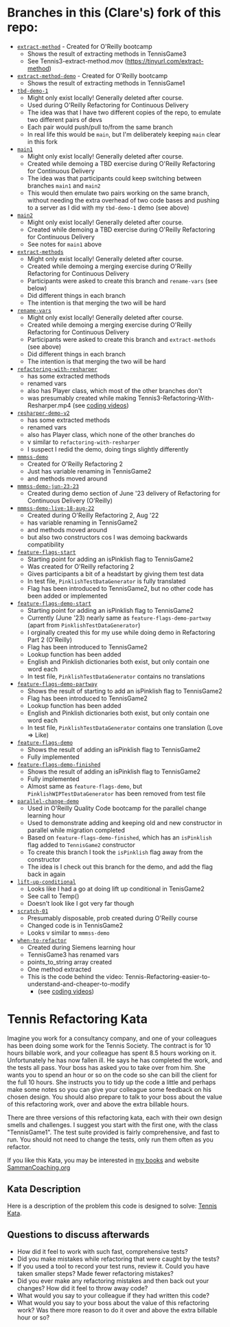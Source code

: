 # Branches in this (Clare's) fork of this repo:

- [`extract-method`](https://github.com/claresudbery/Tennis-Refactoring-Kata/blob/extract-method) - Created for O'Reilly bootcamp
    - Shows the result of extracting methods in TennisGame3
    - See Tennis3-extract-method.mov (https://tinyurl.com/extract-method)
- [`extract-method-demo`](https://github.com/claresudbery/Tennis-Refactoring-Kata/blob/extract-method-demo) - Created for O'Reilly bootcamp
    - Shows the result of extracting methods in TennisGame1
- [`tbd-demo-1`](https://github.com/claresudbery/Tennis-Refactoring-Kata/blob/tbd-demo-1)
    - Might only exist locally! Generally deleted after course.
    - Used during O'Reilly Refactoring for Continuous Delivery
    - The idea was that I have two different copies of the repo, to emulate two different pairs of devs
    - Each pair would push/pull to/from the same branch
    - In real life this would be `main`, but I'm deliberately keeping `main` clear in this fork
- [`main1`](https://github.com/claresudbery/Tennis-Refactoring-Kata/blob/main1)
    - Might only exist locally! Generally deleted after course.
    - Created while demoing a TBD exercise during O'Reilly Refactoring for Continuous Delivery
    - The idea was that participants could keep switching between branches `main1` and `main2`
    - This would then emulate two pairs working on the same branch, without needing the extra overhead of two code bases and pushing to a server as I did with my `tbd-demo-1` demo (see above)
- [`main2`](https://github.com/claresudbery/Tennis-Refactoring-Kata/blob/main2)
    - Might only exist locally! Generally deleted after course.
    - Created while demoing a TBD exercise during O'Reilly Refactoring for Continuous Delivery
    - See notes for `main1` above
- [`extract-methods`](https://github.com/claresudbery/Tennis-Refactoring-Kata/blob/extract-methods)
    - Might only exist locally! Generally deleted after course.
    - Created while demoing a merging exercise during O'Reilly Refactoring for Continuous Delivery
    - Participants were asked to create this branch and `rename-vars` (see below)
    - Did different things in each branch
    - The intention is that merging the two will be hard
- [`rename-vars`](https://github.com/claresudbery/Tennis-Refactoring-Kata/blob/rename-vars)
    - Might only exist locally! Generally deleted after course.
    - Created while demoing a merging exercise during O'Reilly Refactoring for Continuous Delivery
    - Participants were asked to create this branch and `extract-methods` (see above)
    - Did different things in each branch
    - The intention is that merging the two will be hard
- [`refactoring-with-resharper`](https://github.com/claresudbery/Tennis-Refactoring-Kata/blob/refactoring-with-resharper)
    - has some extracted methods
    - renamed vars
    - also has Player class, which most of the other branches don't
    - was presumably created while making Tennis3-Refactoring-With-Resharper.mp4 (see [coding videos](/organising/private/career/sudbery-software/coding-videos.md))
- [`resharper-demo-v2`](https://github.com/claresudbery/Tennis-Refactoring-Kata/blob/resharper-demo-v2)
    - has some extracted methods
    - renamed vars
    - also has Player class, which none of the other branches do
    - v similar to `refactoring-with-resharper`
    - I suspect I redid the demo, doing tings slightly differently
- [`mmmss-demo`](https://github.com/claresudbery/Tennis-Refactoring-Kata/blob/mmmss-demo)
    - Created for O'Reilly Refactoring 2
    - Just has variable renaming in TennisGame2
    - and methods moved around
- [`mmmss-demo-jun-23-23`](https://github.com/claresudbery/Tennis-Refactoring-Kata/blob/mmmss-demo-jun-23-23)
    - Created during demo section of June '23 delivery of Refactoring for Continuous Delivery (O'Reilly)
- [`mmmss-demo-live-18-aug-22`](https://github.com/claresudbery/Tennis-Refactoring-Kata/blob/mmmss-demo-live-18-aug-22)
    - Created during O'Reilly Refactoring 2, Aug '22
    - has variable renaming in TennisGame2
    - and methods moved around
    - but also two constructors cos I was demoing backwards compatibility
- [`feature-flags-start`](https://github.com/claresudbery/Tennis-Refactoring-Kata/blob/feature-flags-start)
    - Starting point for adding an isPinklish flag to TennisGame2
    - Was created for O'Reilly refactoring 2
    - Gives participants a bit of a headstart by giving them test data
    - In test file, `PinklishTestDataGenerator` is fully translated
    - Flag has been introduced to TennisGame2, but no other code has been added or implemented
- [`feature-flags-demo-start`](https://github.com/claresudbery/Tennis-Refactoring-Kata/blob/feature-flags-demo-start)
    - Starting point for adding an isPinklish flag to TennisGame2
    - Currently (June '23) nearly same as `feature-flags-demo-partway` (apart from `PinklishTestDataGenerator`)
    - I orginally created this for my use while doing demo in Refactoring Part 2 (O'Reilly)
    - Flag has been introduced to TennisGame2
    - Lookup function has been added
    - English and Pinklish dictionaries both exist, but only contain one word each
    - In test file, `PinklishTestDataGenerator` contains no translations
- [`feature-flags-demo-partway`](https://github.com/claresudbery/Tennis-Refactoring-Kata/blob/feature-flags-demo-partway)
    - Shows the result of starting to add an isPinklish flag to TennisGame2
    - Flag has been introduced to TennisGame2
    - Lookup function has been added
    - English and Pinklish dictionaries both exist, but only contain one word each
    - In test file, `PinklishTestDataGenerator` contains one translation (Love => Like)
- [`feature-flags-demo`](https://github.com/claresudbery/Tennis-Refactoring-Kata/blob/feature-flags-demo)
    - Shows the result of adding an isPinklish flag to TennisGame2
    - Fully implemented
- [`feature-flags-demo-finished`](https://github.com/claresudbery/Tennis-Refactoring-Kata/blob/feature-flags-demo-finished)
    - Shows the result of adding an isPinklish flag to TennisGame2
    - Fully implemented
    - Almost same as `feature-flags-demo`, but `PinklishWIPTestDataGenerator` has been removed from test file
- [`parallel-change-demo`](https://github.com/claresudbery/Tennis-Refactoring-Kata/blob/parallel-change-demo)
    - Used in O'Reilly Quality Code bootcamp for the parallel change learning hour
    - Used to demonstrate adding and keeping old and new constructor in parallel while migration completed 
    - Based on `feature-flags-demo-finished`, which has an `isPinklish` flag added to `TennisGame2` constructor
    - To create this branch I took the `isPinklish` flag away from the constructor
    - The idea is I check out this branch for the demo, and add the flag back in again
- [`lift-up-conditional`](https://github.com/claresudbery/Tennis-Refactoring-Kata/blob/lift-up-conditional)
    - Looks like I had a go at doing lift up conditional in TenisGame2
    - See call to Temp()
    - Doesn't look like I got very far though
- [`scratch-01`](https://github.com/claresudbery/Tennis-Refactoring-Kata/blob/scratch-01)
    - Presumably disposable, prob created during O'Reilly course
    - Changed code is in TennisGame2
    - Looks v similar to `mmmss-demo`
- [`when-to-refactor`](https://github.com/claresudbery/Tennis-Refactoring-Kata/blob/when-to-refactor)
    - Created during Siemens learning hour   
    - TennisGame3 has renamed vars
    - points_to_string array created
    - One method extracted
    - This is the code behind the video: Tennis-Refactoring-easier-to-understand-and-cheaper-to-modify
        -  (see [coding videos](/organising/private/career/sudbery-software/coding-videos.md))

# Tennis Refactoring Kata

Imagine you work for a consultancy company, and one of your colleagues has been doing some work for the Tennis Society. The contract is for 10 hours billable work, and your colleague has spent 8.5 hours working on it. Unfortunately he has now fallen ill. He says he has completed the work, and the tests all pass. Your boss has asked you to take over from him. She wants you to spend an hour or so on the code so she can bill the client for the full 10 hours. She instructs you to tidy up the code a little and perhaps make some notes so you can give your colleague some feedback on his chosen design. You should also prepare to talk to your boss about the value of this refactoring work, over and above the extra billable hours.

There are three versions of this refactoring kata, each with their own design smells and challenges. I suggest you start with the first one, with the class "TennisGame1". The test suite provided is fairly comprehensive, and fast to run. You should not need to change the tests, only run them often as you refactor.

If you like this Kata, you may be interested in [my books](https://leanpub.com/u/emilybache) and website [SammanCoaching.org](https://sammancoaching.org)

## Kata Description

Here is a description of the problem this code is designed to solve: [Tennis Kata](https://sammancoaching.org/kata_descriptions/tennis.html).

## Questions to discuss afterwards

* How did it feel to work with such fast, comprehensive tests?
* Did you make mistakes while refactoring that were caught by the tests?
* If you used a tool to record your test runs, review it. Could you have taken smaller steps? Made fewer refactoring mistakes?
* Did you ever make any refactoring mistakes and then back out your changes? How did it feel to throw away code?
* What would you say to your colleague if they had written this code?
* What would you say to your boss about the value of this refactoring work? Was there more reason to do it over and above the extra billable hour or so?
